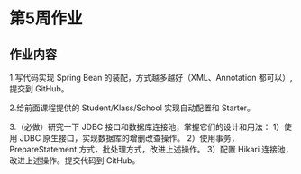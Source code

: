 # 第5周作业


## 作业内容

1.写代码实现 Spring Bean 的装配，方式越多越好（XML、Annotation 都可以）, 提交到 GitHub。

2.给前面课程提供的 Student/Klass/School 实现自动配置和 Starter。

3.（必做）研究一下 JDBC 接口和数据库连接池，掌握它们的设计和用法：
1）使用 JDBC 原生接口，实现数据库的增删改查操作。
2）使用事务，PrepareStatement 方式，批处理方式，改进上述操作。
3）配置 Hikari 连接池，改进上述操作。提交代码到 GitHub。